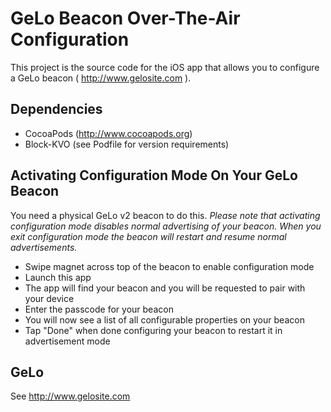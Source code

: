 # GeLo Beacon Over-The-Air Configuration

This project is the source code for the iOS app that allows you to configure a GeLo beacon ( http://www.gelosite.com ). 

## Dependencies

* CocoaPods (http://www.cocoapods.org)
* Block-KVO (see Podfile for version requirements)

## Activating Configuration Mode On Your GeLo Beacon

You need a physical GeLo v2 beacon to do this. _Please note that activating configuration mode disables normal advertising of your beacon. When you exit configuration mode the beacon will restart and resume normal advertisements._

* Swipe magnet across top of the beacon to enable configuration mode
* Launch this app
* The app will find your beacon and you will be requested to pair with your device
* Enter the passcode for your beacon
* You will now see a list of all configurable properties on your beacon
* Tap "Done" when done configuring your beacon to restart it in advertisement mode

## GeLo

See http://www.gelosite.com


